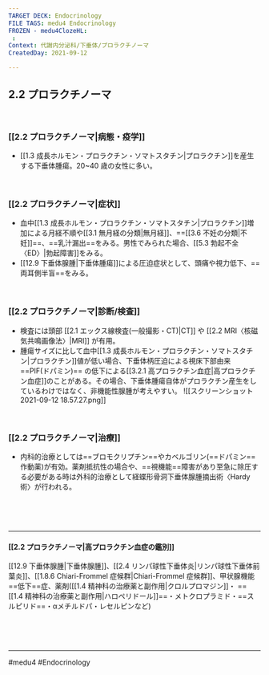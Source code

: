 ```yaml
---
TARGET DECK: Endocrinology
FILE TAGS: medu4 Endocrinology
FROZEN - medu4ClozeHL:
 : 
Context: 代謝内分泌科/下垂体/プロラクチノーマ
CreatedDay: 2021-09-12

---
```


## 2.2 プロラクチノーマ

<br>

### [[2.2 プロラクチノーマ|病態・疫学]]
* [[1.3 成長ホルモン・プロラクチン・ソマトスタチン|プロラクチン]]を産生する下垂体腫瘍。20~40 歳の女性に多い。

<br>

### [[2.2 プロラクチノーマ|症状]]
* 血中[[1.3 成長ホルモン・プロラクチン・ソマトスタチン|プロラクチン]]増加による月経不順や[[3.1 無月経の分類|無月経]]、==[[3.6 不妊の分類|不妊]]==、==乳汁漏出==をみる。男性でみられた場合、[[5.3 勃起不全〈ED〉|勃起障害]]をみる。
* [[12.9 下垂体腺腫|下垂体腫瘍]]による圧迫症状として、頭痛や視力低下、==両耳側半盲==をみる。
<!--ID: 1631507957978-->


<br>

### [[2.2 プロラクチノーマ|診断/検査]]
* 検査には頭部 [[2.1 エックス線検査(一般撮影・CT)|CT]] や [[2.2 MRI〈核磁気共鳴画像法〉|MRI]] が有用。
* 腫瘍サイズに比して血中[[1.3 成長ホルモン・プロラクチン・ソマトスタチン|プロラクチン]]値が低い場合、下垂体柄圧迫による視床下部由来 ==PIF(ドパミン)== の低下による[[3.2.1 高プロラクチン血症|高プロラクチン血症]]のことがある。その場合、下垂体腫瘍自体がプロラクチン産生をしているわけではなく、非機能性腺腫が考えやすい。
![[スクリーンショット 2021-09-12 18.57.27.png]]
<!--ID: 1631507957987-->


<br>

### [[2.2 プロラクチノーマ|治療]]
* 内科的治療としては==ブロモクリプチン==やカベルゴリン(==ドパミン==作動薬)が有効。薬剤抵抗性の場合や、==視機能==障害があり至急に除圧する必要がある時は外科的治療として経蝶形骨洞下垂体腺腫摘出術〈Hardy 術〉が行われる。
<!--ID: 1655021052851-->




<br><br><br>

---

#### [[2.2 プロラクチノーマ|高プロラクチン血症の鑑別]]
[[12.9 下垂体腺腫|下垂体腺腫]]、[[2.4 リンパ球性下垂体炎|リンパ球性下垂体前葉炎]]、[[1.8.6 Chiari-Frommel 症候群|Chiari-Frommel 症候群]]、甲状腺機能==低下==症、薬剤([[1.4 精神科の治療薬と副作用|クロルプロマジン]]・ ==[[1.4 精神科の治療薬と副作用|ハロペリドール]]==・メトクロプラミド・==スルピリド==・αメチルドパ・レセルピンなど)
<!--ID: 1631507958002-->





<br><br><br>

---
#medu4 #Endocrinology  
